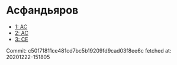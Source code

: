 # Асфандьяров
- [1: AC](1.md)
- [2: AC](2.md)
- [3: CE](3.md)

Commit: c50f71811ce481cd7bc5b19209fd9cad03f8ee6c
 fetched at: 20201222-151805
